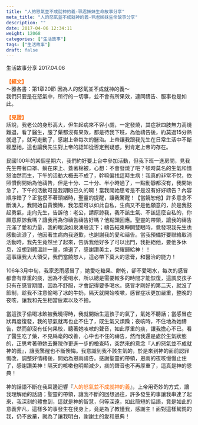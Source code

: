 ```yaml
---
title: "人的怒氣並不成就神的義-珮君姊妹生命故事分享"
meta_title: "人的怒氣並不成就神的義-珮君姊妹生命故事分享"
description: ""
date: 2017-04-06 12:34:11
weight: 12068
categories: ["生活故事"]
tags: ["生活故事"]
draft: false
---
```


生活故事分享 2017.04.06<br />
<br />
<strong><span style="color: #ff6600;">【經文】</span></strong><br />
～雅各書：第1章20節 因為人的怒氣並不成就神的義～<br />
我們只要是在怒氣中，所行的一切事，並不會有所果效，連同禱告、服事也是如此。<br />
<br />
<strong><span style="color: #ff6600;">【見證】</span></strong><br />
話說，我老公的身形高大，但生起病來不容小覷，一定發燒，其症狀四肢無力高燒難退，看了醫生，服了藥都沒有果效，都是待我下班，為他禱告後，約莫過15分熱就退了，就可走動了，感謝上帝每次的醫治。上帝讓我跟我先生在日常生活中不斷經歷祂，這也讓我先生對上帝的認知從否定到疑惑，到肯定上帝的存在。<br />
<br />
民國100年的某個星期六，我們約好要上台中參加活動，但我下班一進房間，見我先生帶著口罩、躺在床上、蓋著棉被，心想：不會發燒了吧？頓時莫名的生氣和憤怒油然而生，下午的活動大概去不成了，幹嘛偏找這時生病！我真的非常不悅，依照慣例開始為他禱告，但是十分、二十分、半小時過了，一點動靜都沒有，我開始急了，下午的活動可是我期盼已久的啊！當我開始思考是不是沒有好好禱告？內容順序錯了？正當摸不著頭緒時，聖靈的提醒，讓我驚醒！【當饒恕他】許多意念不斷湧入，我開始自責懊悔，我怎麼可以如此自私，生病又不是他願意的，於是我鼓起勇氣，走向先生，告訴他：老公，請原諒我，我不該生氣、不該這麼自私的，你願意原諒我嗎？讓我再為你禱告禱告好嗎？他點頭回應。聖靈的帶領，讓我的禱告充滿了愛和力量，我的眼淚如泉湧般流下；禱告結束睜開雙眼時，竟發現我先生也感動流淚了，他因著生病向我道歉，也謝謝我的愛和禱告。當我預備好要聯絡取消活動時，我先生竟然坐了起來，告訴我他好多了可以出門，我拒絕他，要他多休息，沒想到體溫計一量，燒退了，感謝讚美主，榮耀歸給神！！<br />
這事讓我大大領受，我們當饒恕人，這必帶下莫大的恩膏，和醫治的能力！<br />
<br />
106年3月中旬，我家恩雨感冒了，她愛吃糖果、餅乾，卻不愛喝水，每次的感冒都會有厚重的痰，因為不愛喝水，所以總是需要較多的時間才能恢復，這調皮孩子只有在感冒期間，因為不舒服，才會記得要多喝水。感冒才剛好的第二天，就沒了節制，趁我不注意偷喝了冰的牛奶，隔天就開始咳嗽，感冒症狀更加嚴重，整晚的夜咳，讓我和先生相當疲累以及不捨。<br />
<br />
當這孩子偷喝冰飲被我曉得時，我就開始生這孩子的氣了，氣她不聽話；當感冒症狀再度復發，我的怒氣就再也止不住了，既生氣又煩躁；夜咳時，不住地為她禱告，然而卻沒有任何果校，聽著她咳嗽的聲音，如此厚重的痰，讓我擔心不已。看了醫生吃了藥，不見絲毫的改善，心中也不住的禱告，然而我還是處於生氣狀態的，正思考著帶她去醫院作更進一步的檢查時，突然來的意念『人的怒氣並不成就神的義』，讓我驚醒也不斷懊悔。我意識到我不該生氣的，於是來到神的面前認罪悔改，調整好情緒後，開始為恩雨禱告。感謝聖靈的帶領，恩雨的夜咳慢慢止住了，感謝讚美神！隔天的咳嗽也明顯減少，痰的聲音也不再厚重了，這真是神的恩典！<br />
<br />
神的話語不斷在我耳邊迴響『<span style="color: #ff6600;">人的怒氣並不成就神的義</span>』，上帝用奇妙的方式，讓我理解祂的話語；聖靈的帶領，讓我不斷的回想過往，許多發生的事讓我串連了起來，我深刻的體會到，這就是神的智慧，何等深遠，如此簡短的話語，竟是如此的意義非凡，這樣多的事發生在我身上，竟是為了教懂我，感謝主！面對這樣駑鈍的我，仍不放棄，就為了讓我明白，謝謝主的愛和恩典！
        